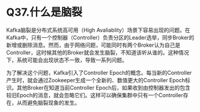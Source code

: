 # Q37.什么是脑裂

Kafka脑裂是分布式系统高可用（High Avaliablity）场景下容易出现的问题。在Kafka中，只有一个控制器（Controller）负责分区的Leader选举，同步Broker的新增或删除消息。然而，由于网络问题，可能同时有两个Broker认为自己是Controller，这时候其他的Broker就会发生脑裂，不知道该听从谁的。这种情况下，系统可能会出现状态不一致，导致一系列问题。

为了解决这个问题，Kafka引入了Controller Epoch的概念。每当新的Controller产生时，就会通过Zookeeper生成一个全新的、数值更大的Controller Epoch标识。其他Broker在知道当前Controller Epoch后，如果收到由控制器发出的包含较旧Epoch的消息，就会忽略它们。这样可以确保集群中只有一个Controller存在，从而避免脑裂现象的发生。
